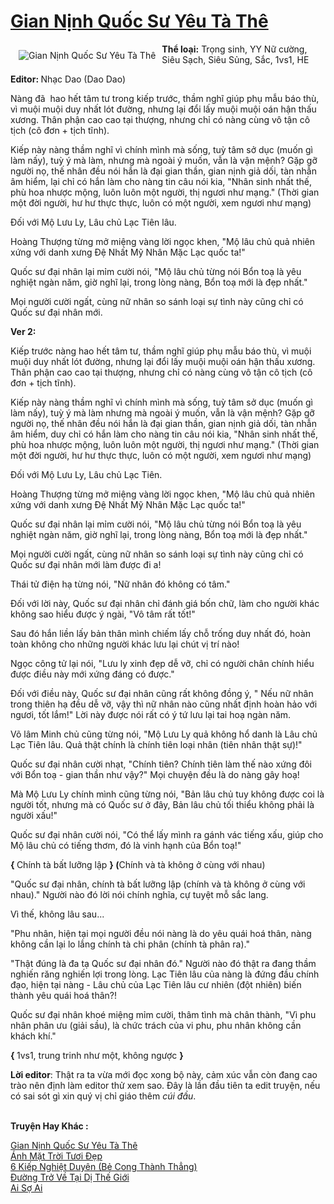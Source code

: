 <a href="https://utruyen.com/truyen/gian-ninh-quoc-su-yeu-ta-the/16968/" title="Gian Nịnh Quốc Sư Yêu Tà Thê"><h1>Gian Nịnh Quốc Sư Yêu Tà Thê</h1></a><div style="display:table"><img align="right" style="float: left; padding: 10px;" src="https://utruyen.com/images/story/200x260/gian-ninh-quoc-su-yeu-ta-the.jpg" alt="Gian Nịnh Quốc Sư Yêu Tà Thê"><b>Thể loại:</b> Trọng sinh, YY Nữ cường, Siêu Sạch, Siêu Sủng, Sắc, 1vs1, HE<p></p><b>Editor: </b>Nhạc Dao (Dao Dao)<p></p>Nàng đã  hao hết tâm tư trong kiếp trước, thầm nghĩ giúp phụ mẫu báo thù, vì muội muội duy nhất lót đường, nhưng lại đổi lấy muội muội oán hận thấu xương. Thân phận cao cao tại thượng, nhưng chỉ có nàng cùng vô tận cô tịch (cô đơn + tịch tĩnh).<p></p>Kiếp này nàng thầm nghĩ vì chính mình mà sống, tuỳ tâm sở dục (muốn gì làm nấy), tuỳ ý mà làm, nhưng mà ngoài ý muốn, vẫn là vận mệnh? Gặp gỡ người nọ, thế nhân đều nói hắn là đại gian thần, gian nịnh giả dối, tàn nhẫn âm hiểm, lại chỉ có hắn làm cho nàng tin câu nói kia, "Nhân sinh nhất thế, phù hoa nhược mộng, luôn luôn một người, thị ngươi như mạng." (Thời gian một đời người, hư hư thực thực, luôn có một người, xem ngươi như mạng)<p></p>Đối với Mộ Lưu Ly, Lâu chủ Lạc Tiên lâu.<p></p>Hoàng Thượng từng mở miệng vàng lời ngọc khen, "Mộ lâu chủ quả nhiên xứng với danh xưng Đệ Nhất Mỹ Nhân Mặc Lạc quốc ta!"<p></p>Quốc sư đại nhân lại mỉm cười nói, "Mộ lâu chủ từng nói Bổn toạ là yêu nghiệt ngàn năm, giờ nghĩ lại, trong lòng nàng, Bổn toạ mới là đẹp nhất."<p></p>Mọi người cười ngất, cùng nữ nhân so sánh loại sự tình này cũng chỉ có Quốc sư đại nhân mới.<p></p><b>Ver 2: </b><p></p>Kiếp trước nàng hao hết tâm tư, thầm nghĩ giúp phụ mẫu báo thù, vì muội muội duy nhất lót đường, nhưng lại đổi lấy muội muội oán hận thấu xương. Thân phận cao cao tại thượng, nhưng chỉ có nàng cùng vô tận cô tịch (cô đơn + tịch tĩnh).<p></p>Kiếp này nàng thầm nghĩ vì chính mình mà sống, tuỳ tâm sở dục (muốn gì làm nấy), tuỳ ý mà làm nhưng mà ngoài ý muốn, vẫn là vận mệnh? Gặp gỡ người nọ, thế nhân đều nói hắn là đại gian thần, gian nịnh giả dối, tàn nhẫn âm hiểm, duy chỉ có hắn làm cho nàng tin câu nói kia, "Nhân sinh nhất thế, phù hoa nhược mộng, luôn luôn một người, thị ngươi như mạng." (Thời gian một đời người, hư hư thực thực, luôn có một người, xem ngươi như mạng)<p></p>Đối với Mộ Lưu Ly, Lâu chủ Lạc Tiên.<p></p>Hoàng Thượng từng mở miệng vàng lời ngọc khen, "Mộ lâu chủ quả nhiên xứng với danh xưng Đệ Nhất Mỹ Nhân Mặc Lạc quốc ta!"<p></p>Quốc sư đại nhân lại mỉm cười nói, "Mộ lâu chủ từng nói Bổn toạ là yêu nghiệt ngàn năm, giờ nghĩ lại, trong lòng nàng, Bổn toạ mới là đẹp nhất."<p></p>Mọi người cười ngất, cùng nữ nhân so sánh loại sự tình này cũng chỉ có Quốc sư đại nhân mới làm được đi a!<p></p>Thái tử điện hạ từng nói, "Nữ nhân đó không có tâm."<p></p>Đối với lời này, Quốc sư đại nhân chỉ đánh giá bốn chữ, làm cho người khác không sao hiểu được ý ngài, "Vô tâm rất tốt!"<p></p>Sau đó hắn liền lấy bản thân mình chiếm lấy chỗ trống duy nhất đó, hoàn toàn không cho những người khác lưu lại chút vị trí nào!<p></p>Ngọc công tử lại nói, "Lưu ly xinh đẹp dễ vỡ, chỉ có người chân chính hiểu được điều này mới xứng đáng có được."<p></p>Đối với điều này, Quốc sư đại nhân cũng rất không đồng ý, " Nếu nữ nhân trong thiên hạ đều dễ vỡ, vậy thì nữ nhân nào cũng nhất định hoàn hảo với ngươi, tốt lắm!" Lời này được nói rất có ý tứ lưu lại tai hoạ ngàn năm.<p></p>Võ lâm Minh chủ cũng từng nói, "Mộ Lưu Ly quả không hổ danh là Lâu chủ Lạc Tiên lâu. Quả thật chính là chính tiên loại nhân (tiên nhân thật sự)!"<p></p>Quốc sư đại nhân cười nhạt, "Chính tiên? Chính tiên làm thế nào xứng đôi với Bổn toạ - gian thần như vậy?" Mọi chuyện đều là do nàng gây hoạ!<p></p>Mà Mộ Lưu Ly chính mình cũng từng nói, "Bản lâu chủ tuy không được coi là người tốt, nhưng mà có Quốc sư ở đây, Bản lâu chủ tối thiểu không phải là người xấu!"<p></p>Quốc sư đại nhân cười nói, "Có thể lấy mình ra gánh vác tiếng xấu, giúp cho Mộ lâu chủ có tiếng thơm, đó là vinh hạnh của Bổn toạ!"<p></p><b>{ </b>Chính tà bất lưỡng lập <b>} (</b>Chính và tà không ở cùng với nhau)<p></p>"Quốc sư đại nhân, chính tà bất lưỡng lập (chính và tà không ở cùng với nhau)." Người nào đó lời nói chính nghĩa, cự tuyệt mỗ sắc lang.<p></p>Vì thế, không lâu sau...<p></p>"Phu nhân, hiện tại mọi người đều nói nàng là do yêu quái hoá thân, nàng không cần lại lo lắng chính tà chi phân (chính tà phân ra)."<p></p>"Thật đúng là đa tạ Quốc sư đại nhân đó." Người nào đó thật ra đang thầm nghiến răng nghiến lợi trong lòng. Lạc Tiên lâu của nàng là đứng đầu chính đạo, hiện tại nàng - Lâu chủ của Lạc Tiên lâu cư nhiên (đột nhiên) biến thành yêu quái hoá thân?!<p></p>Quốc sư đại nhân khoé miệng mỉm cười, thâm tình mà chân thành, "Vì phu nhân phân ưu (giải sầu), là chức trách của vi phu, phu nhân không cần khách khí."<p></p><b>{ </b>1vs1, trung trinh như một, không ngược <b>}</b><p></p><b>Lời editor</b>: Thật ra ta vừa mới đọc xong bộ này, cảm xúc vẫn còn đang cao trào nên định làm editor thử xem sao. Đây là lần đầu tiên ta edit truyện, nếu có sai sót gì xin quý vị chỉ giáo thêm *cúi đầu*.</div><p><br><b>Truyện Hay Khác :</b></p><a href="https://utruyen.com/truyen/gian-ninh-quoc-su-yeu-ta-the/16968/" alt="Gian Nịnh Quốc Sư Yêu Tà Thê">Gian Nịnh Quốc Sư Yêu Tà Thê</a><br/><a href="https://utruyen.com/truyen/anh-mat-troi-tuoi-dep/19290/" alt="Ánh Mặt Trời Tươi Đẹp">Ánh Mặt Trời Tươi Đẹp</a><br/><a href="https://github.com/quanluxury/ngontinhhot/tree/master/truyenhay/21823" alt="6 Kiếp Nghiệt Duyên (Bẻ Cong Thành Thẳng)">6 Kiếp Nghiệt Duyên (Bẻ Cong Thành Thẳng)</a><br/><a href="https://github.com/quanluxury/ngontinhhot/tree/master/truyenhay/17564" alt="Đường Trở Về Tại Dị Thế Giới">Đường Trở Về Tại Dị Thế Giới</a><br/><a href="https://images.google.com.bn/url?q=https%3A%2F%2Futruyen.com%2Ftruyen%2Fai-so-ai%2F20605%2F" alt="Ai Sợ Ai">Ai Sợ Ai</a><br/>